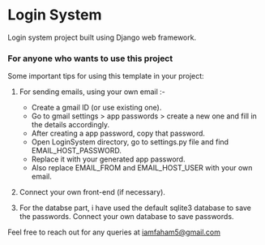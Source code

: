 # Login System
Login system project built using Django web framework.

### For anyone who wants to use this project

Some important tips for using this template in your project:

1) For sending emails, using your own email :-
    - Create a gmail ID (or use existing one).
    - Go to gmail settings > app passwords > create a new one and fill in the details accordingly.
    - After creating a app password, copy that password. 
    - Open LoginSystem directory, go to settings.py file and find EMAIL_HOST_PASSWORD.
    - Replace it with your generated app password.
    - Also replace EMAIL_FROM and EMAIL_HOST_USER with your own email.
 
2) Connect your own front-end (if necessary).

3) For the databse part, i have used the default sqlite3 database to save the passwords. Connect your own database to save passwords. 

Feel free to reach out for any queries at iamfaham5@gmail.com
